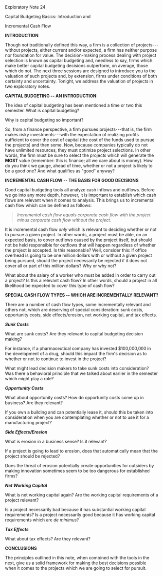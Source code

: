 Exploratory Note 24

Capital Budgeting Basics: Introduction and

Incremental Cash Flow

**INTRODUCTION**

Though not traditionally defined this way, a firm is a collection of
projects---without projects, either current and/or expected, a firm has
neither purpose nor foundation for value. The decision-making process
dealing with project selection is known as capital budgeting and,
needless to say, firms which make better capital budgeting decisions
outperform, on average, those which do not. The next three sessions are
designed to introduce you to the valuation of such projects and, by
extension, firms under conditions of both certainty and uncertainty.
Tonight, we address the valuation of projects in two exploratory notes.

**CAPITAL BUDGETING -- AN INTRODUCTION**

The idea of capital budgeting has been mentioned a time or two this
semester. What is capital budgeting?

Why is capital budgeting so important?

So, from a finance perspective, a firm pursues projects---that is, the
firm makes risky investments---with the expectation of realizing profits
sufficient to cover the cost of capital (the cost of the funds used to
pursue the projects) and then some. Now, because companies typically do
not have unlimited resources, they must optimize project selections. In
other words, the firm must be sure to select the projects which will
generate the **MOST** value (remember: this is finance; all we care
about is money). How do you think we gauge, ahead of time, whether or
not a project is likely to be a good one? And what qualifies as "good"
anyway?

**INCREMENTAL CASH FLOW -- THE BASIS FOR GOOD DECISIONS**

Good capital budgeting tools all analyze cash inflows and outflows.
Before we go into any more depth, however, it is important to establish
which cash flows are relevant when it comes to analysis. This brings us
to incremental cash flow which can be defined as follows:

> *Incremental cash flow equals corporate cash flow with the project
> minus corporate cash flow without the project.*

It is incremental cash flow *only* which is relevant to deciding whether
or not to pursue a given project. In other words, a project must be
able, on an expected basis, to cover outflows caused by the project
itself, but should not be held responsible for outflows that will happen
regardless of whether the project is accepted. Is this reasonable? Well,
consider this: if office overhead is going to be one million dollars
with or without a given project being pursued, should the project
necessarily be rejected if it does not cover all or part of this million
dollars? Why or why not?

What about the salary of a worker who must be added in order to carry
out a project? Is this a relevant cash flow? In other words, should a
project in all likelihood be expected to cover this type of cash flow?

**SPECIAL CASH FLOW TYPES -- WHICH ARE INCREMENTALLY RELEVANT?**

There are a number of cash flow types, some incrementally relevant and
others not, which are deserving of special consideration: sunk costs,
opportunity costs, side effects/erosion, net working capital, and tax
effects.

***Sunk Costs***

What are sunk costs? Are they relevant to capital budgeting decision
making?

For instance, if a pharmaceutical company has invested \$100,000,000 in
the development of a drug, should this impact the firm's decision as to
whether or not to continue to invest in the project?

What might lead decision makers to take sunk costs into consideration?
Was there a behavioral principle that we talked about earlier in the
semester which might play a role?

***Opportunity Costs***

What about opportunity costs? How do opportunity costs come up in
business? Are they relevant?

If you own a building and can potentially lease it, should this be taken
into consideration when you are contemplating whether or not to use it
for a manufacturing project?

***Side Effects/Erosion***

What is erosion in a business sense? Is it relevant?

If a project is going to lead to erosion, does that automatically mean
that the project should be rejected?

Does the threat of erosion potentially create opportunities for
outsiders by making innovation sometimes seem to be too dangerous for
established firms?

***Net Working Capital***

What is net working capital again? Are the working capital requirements
of a project relevant?

Is a project necessarily bad because it has substantial working capital
requirements? Is a project necessarily good because it has working
capital requirements which are *de minimus*?

***Tax Effects***

What about tax effects? Are they relevant?

**CONCLUSIONS**

The principles outlined in this note, when combined with the tools in
the next, give us a solid framework for making the best decisions
possible when it comes to the projects which we are going to select for
pursuit.
